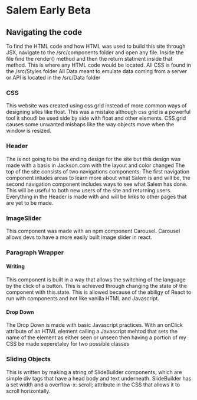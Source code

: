 # Salem Early Beta

## Navigating the code
To find the HTML code and how HTML was used to build this site through JSX, navigate to the /src/components folder and open any file. Inside the file find the render() method and then the return statment inside that method. This is where any HTML code would be located. 
All CSS is found in the /src/Styles folder
All Data meant to emulate data coming from a server or API is located in the /src/Data folder

### CSS
This website was created using css grid instead of more common ways of designing sites like float. This was a mistake although css grid is a powerful tool it shoudl be used side by side with float and other elements. CSS grid causes some unwanted mishaps like the way objects move when the window is resized. 

### Header
The is not going to be the ending design for the site but this design was made with a basis in Jackson.com with the layout and color changed 
The top of the site consists of two navigations components. The first navigation component inludes areas to learn more about what Salem is and will be, the second navigation component includes ways to see what Salem has done. This will be useful to both new users of the site and returning users. Everything in the Header is made with <a></a> and will be links to other pages that are yet to be made. 

### ImageSlider
This component was made with an npm component Carousel. Carousel allows devs to have a more easily built image slider in react. 

### Paragraph Wrapper
#### Writing
This component is built in a way that allows the switching of the language by the click of a button. This is achieved through changing the state of the component with this.state. This is allowed because of the abiligy of React to run with components and not like vanilla HTML and Javascript. 
#### Drop Down
The Drop Down is made with basic Javascript practices. With an onClick attribute of an HTML element calling a Javascript mehtod that sets the name of the element as either seen or unseen then having a portion of my CSS be made seperetaley for two possible classes

### Sliding Objects
This is written by making a string of SlideBuilder components, which are simple div tags that have a head body and text underneath. SlideBuilder has a set width and a overflow-x: scroll; attribute in the CSS that allows it to scroll horizontally.  
